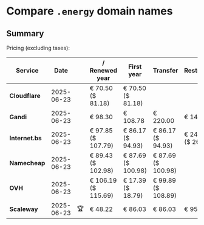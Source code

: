 # Compare `.energy` domain names

## Summary

Pricing (excluding taxes):

| Service | Date |  | / Renewed year | First year | Transfer | Restoration |
|--|--|--|--|--|--|--|
| **Cloudflare** | 2025-06-23 |  | € 70.50<br>($ 81.18) | € 70.50<br>($ 81.18) |  |  |
| **Gandi** | 2025-06-23 |  | € 98.30 | € 108.78 | € 220.00 | € 142.56 |
| **Internet.bs** | 2025-06-23 |  | € 97.85<br>($ 107.79) | € 86.17<br>($ 94.93) | € 86.17<br>($ 94.93) | € 244.19<br>($ 268.99) |
| **Namecheap** | 2025-06-23 |  | € 89.43<br>($ 102.98) | € 87.69<br>($ 100.98) | € 87.69<br>($ 100.98) |  |
| **OVH** | 2025-06-23 |  | € 106.19<br>($ 115.69) | € 17.39<br>($ 18.79) | € 99.89<br>($ 108.89) |  |
| **Scaleway** | 2025-06-23 | 🏆 | € 48.22 | € 86.03 | € 86.03 | € 95.96 |
